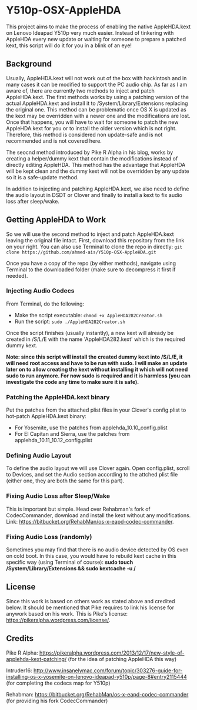 # Y510p-OSX-AppleHDA

This project aims to make the process of enabling the native AppleHDA.kext on Lenovo Ideapad Y510p very much easier. Instead of tinkering with AppleHDA every new update or waiting for someone to prepare a patched kext, this script will do it for you in a blink of an eye!

## Background
Usually, AppleHDA.kext will not work out of the box with hackintosh and in many cases it can be modified to support the PC audio chip. As far as I am aware of, there are currently two methods to inject and patch AppleHDA.kext. The first methods works by using a patching version of the actual AppleHDA.kext and install it to /System/Library/Extensions replacing the original one. This method can be problematic once OS X is updated as the kext may be overridden with a newer one and the modifications are lost. Once that happens, you will have to wait for someone to patch the new AppleHDA.kext for you or to install the older version which is not right. Therefore, this method is considered non update-safe and is not recommended and is not covered here.

The seocnd method introduced by Pike R Alpha in his blog, works by creating a helper/dummy kext that contain the modifications instead of directly editing AppleHDA. This method has the advantage that AppleHDA will be kept clean and the dummy kext will not be overridden by any update so it is a safe-update method.

In addition to injecting and patching AppleHDA.kext, we also need to define the audio layout in DSDT or Clover and finally to install a kext to fix audio loss after sleep/wake.

## Getting AppleHDA to Work
So we will use the second method to inject and patch AppleHDA.kext leaving the original file intact. First, download this repository from the link on your right. You can also use Terminal to clone the repo in directly:
`git clone https://github.com/ahmed-ais/Y510p-OSX-AppleHDA.git`

Once you have a copy of the repo (by either methods), navigate using Terminal to the downloaded folder (make sure to decompress it first if needed).

### Injecting Audio Codecs
From Terminal, do the following:
- Make the script executable: `chmod +x AppleHDA282Creator.sh`
- Run the script: `sudo ./AppleHDA282Creator.sh`

Once the script finishes (usually instantly), a new kext will already be created in /S/L/E with the name 'AppleHDA282.kext' which is the required dummy kext.

**Note: since this script will install the created dummy kext into /S/L/E, it will need root access and have to be run with sudo. I will make an update later on to allow creating the kext without installing it which will not need sudo to run anymore. For now sudo is required and it is harmless (you can investigate the code any time to make sure it is safe).**

###  Patching the AppleHDA.kext binary
Put the patches from the attached plist files in your Clover's config.plist to hot-patch AppleHDA.kext binary:
- For Yosemite, use the patches from applehda_10.10_config.plist
- For El Capitan and Sierra, use the patches from applehda_10.11_10.12_config.plist

### Defining Audio Layout
To define the audio layout we will use Clover again. Open config.plist, scroll to Devices, and set the Audio section according to the attched plist file (either one, they are both the same for this part).

### Fixing Audio Loss after Sleep/Wake
This is important but simple. Head over Rehabman's fork of CodecCommander, download and install the kext without any modifications. Link: https://bitbucket.org/RehabMan/os-x-eapd-codec-commander.

### Fixing Audio Loss (randomly)
Sometimes you may find that there is no audio device detected by OS even on cold boot. In this case, you would have to rebuild kext cache in this specific way (using Terminal of course):
**sudo touch /System/Library/Extensions && sudo kextcache -u /** 

## License
Since this work is based on others work as stated above and credited below. It should be mentioned that Pike requires to link his license for anywork based on his work. This is Pike's license: https://pikeralpha.wordpress.com/license/.
 
## Credits
Pike R Alpha: https://pikeralpha.wordpress.com/2013/12/17/new-style-of-applehda-kext-patching/ (for the idea of patching AppleHDA this way)

Intruder16: http://www.insanelymac.com/forum/topic/303276-guide-for-installing-os-x-yosemite-on-lenovo-ideapad-y510p/page-8#entry2115444 (for completing the codecs map for Y510p)

Rehabman: https://bitbucket.org/RehabMan/os-x-eapd-codec-commander (for providing his fork CodecCommander)
